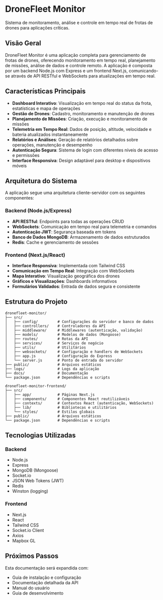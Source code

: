# DroneFleet Monitor

Sistema de monitoramento, análise e controle em tempo real de frotas de drones para aplicações críticas.

## Visão Geral

DroneFleet Monitor é uma aplicação completa para gerenciamento de frotas de drones, oferecendo monitoramento em tempo real, planejamento de missões, análise de dados e controle remoto. A aplicação é composta por um backend Node.js com Express e um frontend Next.js, comunicando-se através de API RESTful e WebSockets para atualizações em tempo real.

## Características Principais

- **Dashboard Interativo**: Visualização em tempo real do status da frota, estatísticas e mapa de operações
- **Gestão de Drones**: Cadastro, monitoramento e manutenção de drones
- **Planejamento de Missões**: Criação, execução e monitoramento de missões
- **Telemetria em Tempo Real**: Dados de posição, altitude, velocidade e bateria atualizados instantaneamente
- **Relatórios e Análises**: Geração de relatórios detalhados sobre operações, manutenção e desempenho
- **Autenticação Segura**: Sistema de login com diferentes níveis de acesso e permissões
- **Interface Responsiva**: Design adaptável para desktop e dispositivos móveis

## Arquitetura do Sistema

A aplicação segue uma arquitetura cliente-servidor com os seguintes componentes:

### Backend (Node.js/Express)

- **API RESTful**: Endpoints para todas as operações CRUD
- **WebSockets**: Comunicação em tempo real para telemetria e comandos
- **Autenticação JWT**: Segurança baseada em tokens
- **Banco de Dados MongoDB**: Armazenamento de dados estruturados
- **Redis**: Cache e gerenciamento de sessões

### Frontend (Next.js/React)

- **Interface Responsiva**: Implementada com Tailwind CSS
- **Comunicação em Tempo Real**: Integração com WebSockets
- **Mapa Interativo**: Visualização geográfica dos drones
- **Gráficos e Visualizações**: Dashboards informativos
- **Formulários Validados**: Entrada de dados segura e consistente

## Estrutura do Projeto

```
dronefleet-monitor/
├── src/
│   ├── config/         # Configurações do servidor e banco de dados
│   ├── controllers/    # Controladores da API
│   ├── middleware/     # Middlewares (autenticação, validação)
│   ├── models/         # Modelos de dados (Mongoose)
│   ├── routes/         # Rotas da API
│   ├── services/       # Serviços de negócio
│   ├── utils/          # Utilitários
│   ├── websockets/     # Configuração e handlers de WebSockets
│   ├── app.js          # Configuração do Express
│   └── server.js       # Ponto de entrada do servidor
├── public/             # Arquivos estáticos
├── logs/               # Logs da aplicação
├── docs/               # Documentação
└── package.json        # Dependências e scripts

dronefleet-monitor-frontend/
├── src/
│   ├── app/            # Páginas Next.js
│   ├── components/     # Componentes React reutilizáveis
│   ├── contexts/       # Contextos React (autenticação, WebSockets)
│   ├── lib/            # Bibliotecas e utilitários
│   └── styles/         # Estilos globais
├── public/             # Arquivos estáticos
└── package.json        # Dependências e scripts
```

## Tecnologias Utilizadas

### Backend
- Node.js
- Express
- MongoDB (Mongoose)
- Socket.io
- JSON Web Tokens (JWT)
- Redis
- Winston (logging)

### Frontend
- Next.js
- React
- Tailwind CSS
- Socket.io Client
- Axios
- Mapbox GL

## Próximos Passos

Esta documentação será expandida com:
- Guia de instalação e configuração
- Documentação detalhada da API
- Manual do usuário
- Guia de desenvolvimento
